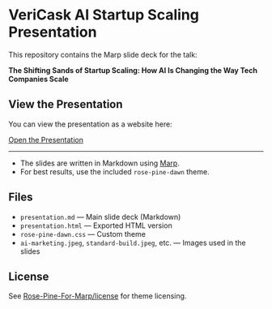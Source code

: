 # VeriCask AI Startup Scaling Presentation

This repository contains the Marp slide deck for the talk:

**The Shifting Sands of Startup Scaling: How AI Is Changing the Way Tech Companies Scale**

## View the Presentation

You can view the presentation as a website here:

[Open the Presentation](./presentation.html)

---

- The slides are written in Markdown using [Marp](https://marp.app/).
- For best results, use the included `rose-pine-dawn` theme.

## Files
- `presentation.md` — Main slide deck (Markdown)
- `presentation.html` — Exported HTML version
- `rose-pine-dawn.css` — Custom theme
- `ai-marketing.jpeg`, `standard-build.jpeg`, etc. — Images used in the slides

## License
See [Rose-Pine-For-Marp/license](Rose-Pine-For-Marp/license) for theme licensing.
